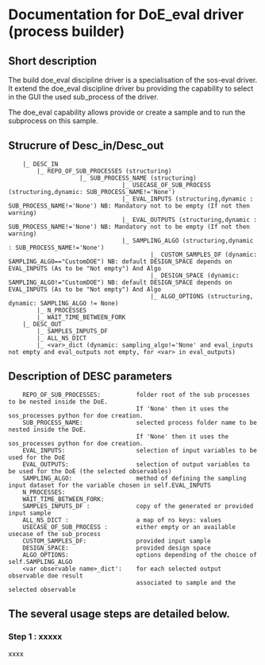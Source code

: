 # Documentation for DoE_eval driver (process builder)


## Short description
The build doe_eval discipline driver is a specialisation of the sos-eval driver. It extend the doe_eval discipline driver bu providing the capability to select in the GUI the used sub_process of the driver. 

The doe_eval capability allows provide or create a sample and to run the subprocess on this sample. 

<!---  <i class="fas fa-screwdriver-wrench fa-fw" style="color: fi (Embedding FontAwesome Icons Test) -->  
<!--- @icn-fa-screwdriver-wrench (Embedding FontAwesome Icons Test)  --> 

## Strucrure of Desc_in/Desc_out
        |_ DESC_IN
            |_ REPO_OF_SUB_PROCESSES (structuring)
                        |_ SUB_PROCESS_NAME (structuring)
                                    |_ USECASE_OF_SUB_PROCESS (structuring,dynamic: SUB_PROCESS_NAME!='None')
                                    |_ EVAL_INPUTS (structuring,dynamic : SUB_PROCESS_NAME!='None') NB: Mandatory not to be empty (If not then warning)
                                    |_ EVAL_OUTPUTS (structuring,dynamic : SUB_PROCESS_NAME!='None') NB: Mandatory not to be empty (If not then warning)
                                    |_ SAMPLING_ALGO (structuring,dynamic : SUB_PROCESS_NAME!='None')
                                            |_ CUSTOM_SAMPLES_DF (dynamic: SAMPLING_ALGO=="CustomDOE") NB: default DESIGN_SPACE depends on EVAL_INPUTS (As to be "Not empty") And Algo 
                                            |_ DESIGN_SPACE (dynamic: SAMPLING_ALGO!="CustomDOE") NB: default DESIGN_SPACE depends on EVAL_INPUTS (As to be "Not empty") And Algo
                                            |_ ALGO_OPTIONS (structuring, dynamic: SAMPLING_ALGO != None)
            |_ N_PROCESSES
            |_ WAIT_TIME_BETWEEN_FORK
        |_ DESC_OUT
            |_ SAMPLES_INPUTS_DF
            |_ ALL_NS_DICT
            |_ <var>_dict (dynamic: sampling_algo!='None' and eval_inputs not empty and eval_outputs not empty, for <var> in eval_outputs)

##     Description of DESC parameters
        REPO_OF_SUB_PROCESSES:          folder root of the sub processes to be nested inside the DoE.
                                        If 'None' then it uses the sos_processes python for doe creation.
        SUB_PROCESS_NAME:               selected process folder name to be nested inside the DoE.
                                        If 'None' then it uses the sos_processes python for doe creation.
        EVAL_INPUTS:                    selection of input variables to be used for the DoE
        EVAL_OUTPUTS:                   selection of output variables to be used for the DoE (the selected observables)
        SAMPLING_ALGO:                  method of defining the sampling input dataset for the variable chosen in self.EVAL_INPUTS
        N_PROCESSES:
        WAIT_TIME_BETWEEN_FORK:
        SAMPLES_INPUTS_DF :             copy of the generated or provided input sample
        ALL_NS_DICT :                   a map of ns keys: values
        USECASE_OF_SUB_PROCESS :        either empty or an available usecase of the sub_process
        CUSTOM_SAMPLES_DF:              provided input sample
        DESIGN_SPACE:                   provided design space
        ALGO_OPTIONS:                   options depending of the choice of self.SAMPLING_ALGO
        <var observable name>_dict':    for each selected output observable doe result
                                        associated to sample and the selected observable




## The several usage steps are detailed below.

###  Step 1 : xxxxx

xxxx

